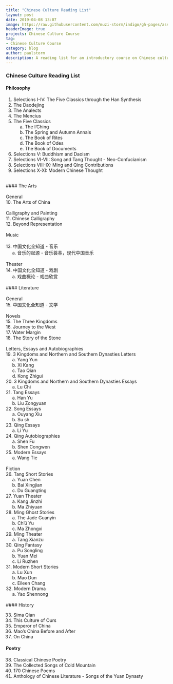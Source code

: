 ```yaml
---
title: "Chinese Culture Reading List"
layout: post
date: 2019-04-08 13:07
image: https://raw.githubusercontent.com/muzi-storm/indigo/gh-pages/assets/images/zhongguowenhua1.jpg
headerImage: true
projects: Chinese Culture Course
tag:
- Chinese Culture Course
category: blog
author: paulstorm
description: A reading list for an introductory course on Chinese culture
---
```


### Chinese Culture Reading List

#### Philosophy

1. Selections I-IV: The Five Classics through the Han Synthesis
2. The Daodejing
3. The Analects
4. The Mencius
5. The Five Classics\
&nbsp;&nbsp;&nbsp;&nbsp;&nbsp;a. The I’Ching\
&nbsp;&nbsp;&nbsp;&nbsp;&nbsp;b. The Spring and Autumn Annals\
&nbsp;&nbsp;&nbsp;&nbsp;&nbsp;c. The Book of Rites\
&nbsp;&nbsp;&nbsp;&nbsp;&nbsp;d. The Book of Odes\
&nbsp;&nbsp;&nbsp;&nbsp;&nbsp;e. The Book of Documents
6. Selections V: Buddhism and Daoism
7. Selections VI-VII: Song and Tang Thought - Neo-Confucianism
8. Selections VIII-IX: Ming and Qing Contributions
9. Selections X-XI: Modern Chinese Thought
<br/>
#### The Arts<br/>
<br/>
General<br/>
10. The Arts of China<br/>
<br/>
Calligraphy and Painting<br/>
11. Chinese Calligraphy<br/>
12. Beyond Representation<br/>
<br/>
Music<br/>
<br/>
13. 中国文化全知道  - 音乐<br/>
&nbsp;&nbsp;&nbsp;&nbsp;&nbsp;a. 音乐的起源 - 音乐荟萃，现代中国音乐
<br/><br/>
Theater<br/>
14. 中国文化全知道 - 戏剧<br/>
&nbsp;&nbsp;&nbsp;&nbsp;&nbsp;a. 戏曲概论 - 戏曲欣赏
<br/><br/>
#### Literature<br/><br/>
General<br/>
15. 中国文化全知道 - 文学
<br/><br/>
Novels<br/>
15. The Three Kingdoms<br/>
16. Journey to the West<br/>
17. Water Margin<br/>
18. The Story of the Stone<br/>
<br/>
Letters, Essays and Autobiographies<br/>
19. 3 Kingdoms and Northern and Southern Dynasties Letters<br/>
&nbsp;&nbsp;&nbsp;&nbsp;&nbsp;a. Yang Yun<br/>
&nbsp;&nbsp;&nbsp;&nbsp;&nbsp;b. Xi Kang<br/>
&nbsp;&nbsp;&nbsp;&nbsp;&nbsp;c. Tao Qian<br/>
&nbsp;&nbsp;&nbsp;&nbsp;&nbsp;d. Kong Zhigui<br/>
20. 3 Kingdoms and Northern and Southern Dynasties Essays<br/>
&nbsp;&nbsp;&nbsp;&nbsp;&nbsp;a. Lu Chi<br/>
21. Tang Essays<br/>
&nbsp;&nbsp;&nbsp;&nbsp;&nbsp;a. Han Yu<br/>
&nbsp;&nbsp;&nbsp;&nbsp;&nbsp;b. Liu Zongyuan<br/>
22. Song Essays<br/>
&nbsp;&nbsp;&nbsp;&nbsp;&nbsp;a. Ouyang Xiu<br/>
&nbsp;&nbsp;&nbsp;&nbsp;&nbsp;b. Su sh<br/>
23. Qing Essays<br/>
&nbsp;&nbsp;&nbsp;&nbsp;&nbsp;a. Li Yu<br/>
24. Qing Autobiographies<br/>
&nbsp;&nbsp;&nbsp;&nbsp;&nbsp;a. Shen Fu<br/>
&nbsp;&nbsp;&nbsp;&nbsp;&nbsp;b. Shen Congwen<br/>
25. Modern Essays<br/>
&nbsp;&nbsp;&nbsp;&nbsp;&nbsp;a. Wang Tie<br/>
<br/>
Fiction<br/>
26. Tang Short Stories<br/>
&nbsp;&nbsp;&nbsp;&nbsp;&nbsp;a. Yuan Chen<br/>
&nbsp;&nbsp;&nbsp;&nbsp;&nbsp;b. Bai Xingjian<br/>
&nbsp;&nbsp;&nbsp;&nbsp;&nbsp;c. Du Guangting<br/>
27. Yuan Theater<br/>
&nbsp;&nbsp;&nbsp;&nbsp;&nbsp;a. Kang Jinzhi<br/>
&nbsp;&nbsp;&nbsp;&nbsp;&nbsp;b. Ma Zhiyuan<br/>
28. Ming Ghost Stories<br/>
&nbsp;&nbsp;&nbsp;&nbsp;&nbsp;a. The Jade Guanyin<br/>
&nbsp;&nbsp;&nbsp;&nbsp;&nbsp;b. Ch’ü Yu<br/>
&nbsp;&nbsp;&nbsp;&nbsp;&nbsp;c. Ma Zhongxi<br/>
29. Ming Theater<br/>
&nbsp;&nbsp;&nbsp;&nbsp;&nbsp;a. Tang Xianzu<br/>
30. Qing Fantasy<br/>
&nbsp;&nbsp;&nbsp;&nbsp;&nbsp;a. Pu Songling<br/>
&nbsp;&nbsp;&nbsp;&nbsp;&nbsp;b. Yuan Mei<br/>
&nbsp;&nbsp;&nbsp;&nbsp;&nbsp;c. Li Ruzhen<br/>
31. Modern Short Stories<br/>
&nbsp;&nbsp;&nbsp;&nbsp;&nbsp;a. Lu Xun<br/>
&nbsp;&nbsp;&nbsp;&nbsp;&nbsp;b. Mao Dun<br/>
&nbsp;&nbsp;&nbsp;&nbsp;&nbsp;c. Eileen Chang<br/>
32. Modern Drama<br/>
&nbsp;&nbsp;&nbsp;&nbsp;&nbsp;a. Yao Shennong<br/>
<br/>
#### History

33. Sima Qian
34. This Culture of Ours
35. Emperor of China
36. Mao’s China Before and After
37. On China



#### Poetry

38. Classical Chinese Poetry
39. The Collected Songs of Cold Mountain
40. 170 Chinese Poems
41. Anthology of Chinese Literature - Songs of the Yuan Dynasty
